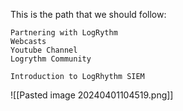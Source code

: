 
This is the path that we should follow:
```
Partnering with LogRythm
Webcasts
Youtube Channel
Logrythm Community

Introduction to LogRhythm SIEM
```


![[Pasted image 20240401104519.png]]


